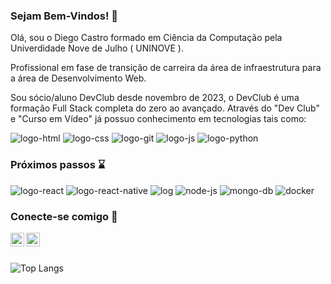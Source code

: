 ### Sejam Bem-Vindos! 🚀

Olá, sou o Diego Castro formado em Ciência da Computação pela Univerdidade Nove de Julho ( UNINOVE ).

Profissional em fase de transição de carreira da área de infraestrutura para a área de Desenvolvimento Web.

Sou sócio/aluno DevClub desde novembro de 2023, o DevClub é uma formação Full Stack completa do zero ao avançado. Através do "Dev Club" e "Curso em Vídeo" já possuo conhecimento em tecnologias tais como:

<img src="https://img.shields.io/badge/HTML5-E34F26?style=for-the-badge&logo=html5&logoColor=white" alt="logo-html"> <img src="https://img.shields.io/badge/CSS3-1572B6?style=for-the-badge&logo=css3&logoColor=white" alt="logo-css"> <img src="https://img.shields.io/badge/GIT-E44C30?style=for-the-badge&logo=git&logoColor=white" alt="logo-git"> <img src="https://img.shields.io/badge/JavaScript-F7DF1E?style=for-the-badge&logo=javascript&logoColor=black" alt="logo-js"> <img src="https://img.shields.io/badge/Python-14354C?style=for-the-badge&logo=python&logoColor=white" alt="logo-python">

### Próximos passos ⌛

<img src="https://img.shields.io/badge/React-20232A?style=for-the-badge&logo=react&logoColor=61DAFB" alt="logo-react"> <img src="https://img.shields.io/badge/React_Native-20232A?style=for-the-badge&logo=react&logoColor=61DAFB" alt="logo-react-native"> <img src="https://img.shields.io/badge/TypeScript-007ACC?style=for-the-badge&logo=typescript&logoColor=white" alt="log"> <img src="https://img.shields.io/badge/Node.js-43853D?style=for-the-badge&logo=node.js&logoColor=white" alt="node-js"> <img src="https://img.shields.io/badge/MongoDB-4EA94B?style=for-the-badge&logo=mongodb&logoColor=white" alt="mongo-db"> <img src="https://img.shields.io/badge/docker-%230db7ed.svg?style=for-the-badge&logo=docker&logoColor=white" alt="docker">

### Conecte-se comigo 🔗

<a href="https://www.linkedin.com/in/cp-diego/" rel="nofollow">
<img align="left" alt="LinkedIn" width="22px" src="https://camo.githubusercontent.com/d659d2bac00c01b42bffbae84bdc121e828b8fecd5b4949ffa2575f5d9e4a371/68747470733a2f2f63646e2e6a7364656c6976722e6e65742f6e706d2f73696d706c652d69636f6e734076332f69636f6e732f6c696e6b6564696e2e737667" data-canonical-src="https://cdn.jsdelivr.net/npm/simple-icons@v3/icons/linkedin.svg" style="max-width: 100%;">
</a> 
<a href="https://www.instagram.com/diiego_cp/" rel="nofollow">
<img align="left" alt="icone do instagram uma camera dentro de um quadrado" width="22px" src="https://camo.githubusercontent.com/c80f9763ed06d4ab9fbcc1a74b8b74cd95e4c7f82d3f1f70233994f236a0faeb/68747470733a2f2f63646e2e6a7364656c6976722e6e65742f6e706d2f73696d706c652d69636f6e734076332f69636f6e732f696e7374616772616d2e737667" data-canonical-src="https://cdn.jsdelivr.net/npm/simple-icons@v3/icons/instagram.svg" style="max-width: 100%;">
</a>

<br>
<br>

![Top Langs](https://github-readme-stats.vercel.app/api/top-langs/?username=cpdiego&langs_count=8)
